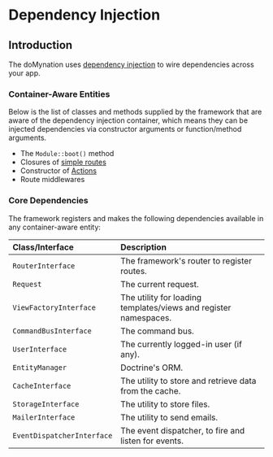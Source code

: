 # Dependency Injection

## Introduction

The doMynation uses [dependency injection](https://en.wikipedia.org/wiki/Dependency_injection) to wire dependencies across your app. 

### Container-Aware Entities

Below is the list of classes and methods supplied by the framework that are aware of the dependency injection container, which means they can be injected dependencies via constructor arguments or function/method arguments.

* The `Module::boot()` method
* Closures of [simple routes](routing-1.md#simple-routes)
* Constructor of [Actions](routing-1.md#actions)
* Route middlewares

### Core Dependencies

The framework registers and makes the following dependencies available in any container-aware entity:

| Class/Interface | Description |
| :--- | :--- |
| `RouterInterface` | The framework's router to register routes. |
| `Request` | The current request. |
| `ViewFactoryInterface` | The utility for loading templates/views and register namespaces. |
| `CommandBusInterface` | The command bus. |
| `UserInterface` | The currently logged-in user \(if any\). |
| `EntityManager` | Doctrine's ORM. |
| `CacheInterface` | The utility to store and retrieve data from the cache. |
| `StorageInterface` | The utility to store files. |
| `MailerInterface` | The utility to send emails. |
| `EventDispatcherInterface` | The event dispatcher, to fire and listen for events. |



